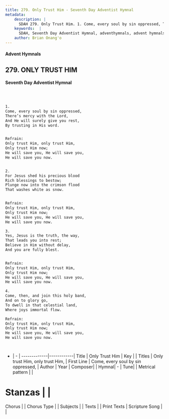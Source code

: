 ```yaml
---
title: 279. Only Trust Him - Seventh Day Adventist Hymnal
metadata:
    description: |
      SDAH 279. Only Trust Him. 1. Come, every soul by sin oppressed, There’s mercy with the Lord, And He will surely give you rest, By trusting in His word. 
    keywords:  |
      SDAH, Seventh Day Adventist Hymnal, adventhymnals, advent hymnals, Only Trust Him, Come, every soul by sin oppressed, ,Only trust Him, only trust Him,
    author: Brian Onang'o
---
```


#### Advent Hymnals
## 279. ONLY TRUST HIM
#### Seventh Day Adventist Hymnal

```txt



1.
Come, every soul by sin oppressed,
There’s mercy with the Lord,
And He will surely give you rest,
By trusting in His word.


Refrain:
Only trust Him, only trust Him,
Only trust Him now;
He will save you, He will save you,
He will save you now.


2.
For Jesus shed his precious blood
Rich blessings to bestow;
Plunge now into the crimson flood
That washes white as snow.


Refrain:
Only trust Him, only trust Him,
Only trust Him now;
He will save you, He will save you,
He will save you now.

3.
Yes, Jesus is the truth, the way,
That leads you into rest;
Believe in Him without delay,
And you are fully blest.


Refrain:
Only trust Him, only trust Him,
Only trust Him now;
He will save you, He will save you,
He will save you now.

4.
Come, then, and join this holy band,
And on to glory go,
To dwell in that celestial land,
Where joys immortal flow.

Refrain:
Only trust Him, only trust Him,
Only trust Him now;
He will save you, He will save you,
He will save you now.




```

- |   -  |
-------------|------------|
Title | Only Trust Him |
Key |  |
Titles | Only trust Him, only trust Him, |
First Line | Come, every soul by sin oppressed, |
Author | 
Year | 
Composer|  |
Hymnal|  - |
Tune|  |
Metrical pattern | |
# Stanzas |  |
Chorus |  |
Chorus Type |  |
Subjects |  |
Texts |  |
Print Texts | 
Scripture Song |  |
  
